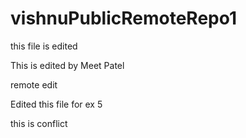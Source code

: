# vishnuPublicRemoteRepo1

this file is edited

This is edited by Meet Patel

remote edit

Edited this file for ex 5

this is conflict
